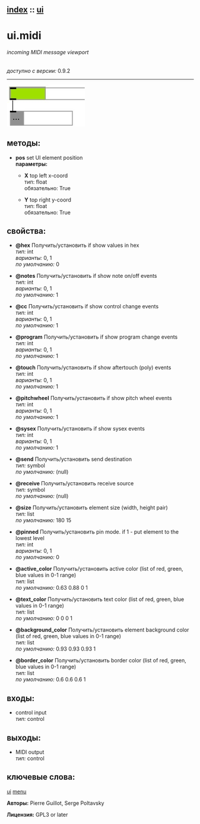 [index](index.html) :: [ui](category_ui.html)
---

# ui.midi

###### incoming MIDI message viewport

*доступно с версии:* 0.9.2

---




[![example](../examples/img/ui.midi.jpg)](../examples/pd/ui.midi.pd)





## методы:

* **pos**
set UI element position<br>
  __параметры:__
  - **X** top left x-coord<br>
    тип: float <br>
    обязательно: True <br>

  - **Y** top right y-coord<br>
    тип: float <br>
    обязательно: True <br>




## свойства:

* **@hex** 
Получить/установить if show values in hex<br>
_тип:_ int<br>
_варианты:_ 0, 1<br>
_по умолчанию:_ 0<br>

* **@notes** 
Получить/установить if show note on/off events<br>
_тип:_ int<br>
_варианты:_ 0, 1<br>
_по умолчанию:_ 1<br>

* **@cc** 
Получить/установить if show control change events<br>
_тип:_ int<br>
_варианты:_ 0, 1<br>
_по умолчанию:_ 1<br>

* **@program** 
Получить/установить if show program change events<br>
_тип:_ int<br>
_варианты:_ 0, 1<br>
_по умолчанию:_ 1<br>

* **@touch** 
Получить/установить if show aftertouch (poly) events<br>
_тип:_ int<br>
_варианты:_ 0, 1<br>
_по умолчанию:_ 1<br>

* **@pitchwheel** 
Получить/установить if show pitch wheel events<br>
_тип:_ int<br>
_варианты:_ 0, 1<br>
_по умолчанию:_ 1<br>

* **@sysex** 
Получить/установить if show sysex events<br>
_тип:_ int<br>
_варианты:_ 0, 1<br>
_по умолчанию:_ 1<br>

* **@send** 
Получить/установить send destination<br>
_тип:_ symbol<br>
_по умолчанию:_ (null)<br>

* **@receive** 
Получить/установить receive source<br>
_тип:_ symbol<br>
_по умолчанию:_ (null)<br>

* **@size** 
Получить/установить element size (width, height pair)<br>
_тип:_ list<br>
_по умолчанию:_ 180 15<br>

* **@pinned** 
Получить/установить pin mode. if 1 - put element to the lowest level<br>
_тип:_ int<br>
_варианты:_ 0, 1<br>
_по умолчанию:_ 0<br>

* **@active_color** 
Получить/установить active color (list of red, green, blue values in 0-1 range)<br>
_тип:_ list<br>
_по умолчанию:_ 0.63 0.88 0 1<br>

* **@text_color** 
Получить/установить text color (list of red, green, blue values in 0-1 range)<br>
_тип:_ list<br>
_по умолчанию:_ 0 0 0 1<br>

* **@background_color** 
Получить/установить element background color (list of red, green, blue values in 0-1 range)<br>
_тип:_ list<br>
_по умолчанию:_ 0.93 0.93 0.93 1<br>

* **@border_color** 
Получить/установить border color (list of red, green, blue values in 0-1 range)<br>
_тип:_ list<br>
_по умолчанию:_ 0.6 0.6 0.6 1<br>



## входы:

* control input<br>
_тип:_ control



## выходы:

* MIDI output<br>
_тип:_ control



## ключевые слова:

[ui](keywords/ui.html)
[menu](keywords/menu.html)






**Авторы:** Pierre Guillot, Serge Poltavsky




**Лицензия:** GPL3 or later





